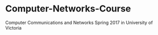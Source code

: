 # Computer-Networks-Course
Computer Communications and Networks  Spring 2017 in University of Victoria
